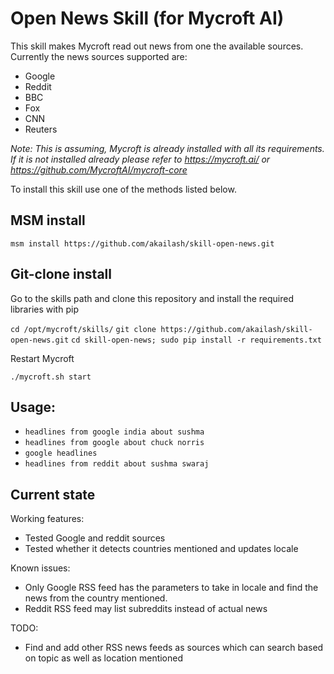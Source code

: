 # Open News Skill (for Mycroft AI)

This skill makes Mycroft read out news from one the available sources. Currently the news sources supported are:
- Google
- Reddit
- BBC
- Fox
- CNN
- Reuters

*Note: This is assuming, Mycroft is already installed with all its requirements. If it is not installed already please refer to https://mycroft.ai/ or https://github.com/MycroftAI/mycroft-core*

To install this skill use one of the methods listed below.

## MSM install

`msm install https://github.com/akailash/skill-open-news.git`

## Git-clone install

Go to the skills path and clone this repository and install the required libraries with pip

`cd /opt/mycroft/skills/`
`git clone https://github.com/akailash/skill-open-news.git`
`cd skill-open-news; sudo pip install -r requirements.txt`

Restart Mycroft

`./mycroft.sh start`

## Usage:
* `headlines from google india about sushma`
* `headlines from google about chuck norris`
* `google headlines`
* `headlines from reddit about sushma swaraj`

## Current state
 
 Working features:
  - Tested Google and reddit sources
  - Tested whether it detects countries mentioned and updates locale
 
 Known issues:
  - Only Google RSS feed has the parameters to take in locale and find the news from the country mentioned.
  - Reddit RSS feed may list subreddits instead of actual news
 
 TODO:
  - Find and add other RSS news feeds as sources which can search based on topic as well as location mentioned

